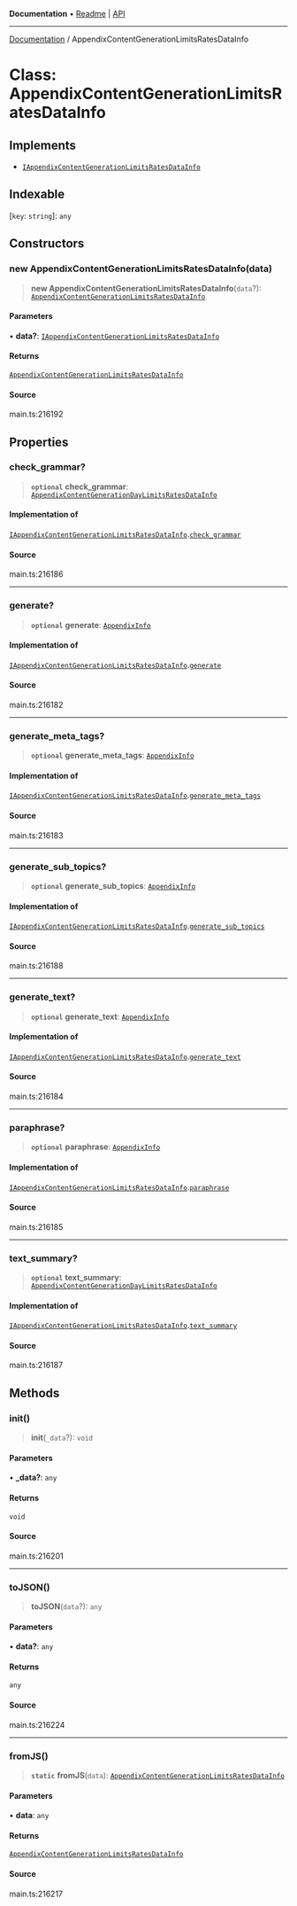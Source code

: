 **Documentation** • [Readme](../README.md) \| [API](../globals.md)

***

[Documentation](../README.md) / AppendixContentGenerationLimitsRatesDataInfo

# Class: AppendixContentGenerationLimitsRatesDataInfo

## Implements

- [`IAppendixContentGenerationLimitsRatesDataInfo`](../interfaces/IAppendixContentGenerationLimitsRatesDataInfo.md)

## Indexable

 \[`key`: `string`\]: `any`

## Constructors

### new AppendixContentGenerationLimitsRatesDataInfo(data)

> **new AppendixContentGenerationLimitsRatesDataInfo**(`data`?): [`AppendixContentGenerationLimitsRatesDataInfo`](AppendixContentGenerationLimitsRatesDataInfo.md)

#### Parameters

• **data?**: [`IAppendixContentGenerationLimitsRatesDataInfo`](../interfaces/IAppendixContentGenerationLimitsRatesDataInfo.md)

#### Returns

[`AppendixContentGenerationLimitsRatesDataInfo`](AppendixContentGenerationLimitsRatesDataInfo.md)

#### Source

main.ts:216192

## Properties

### check\_grammar?

> **`optional`** **check\_grammar**: [`AppendixContentGenerationDayLimitsRatesDataInfo`](AppendixContentGenerationDayLimitsRatesDataInfo.md)

#### Implementation of

[`IAppendixContentGenerationLimitsRatesDataInfo`](../interfaces/IAppendixContentGenerationLimitsRatesDataInfo.md).[`check_grammar`](../interfaces/IAppendixContentGenerationLimitsRatesDataInfo.md#check_grammar)

#### Source

main.ts:216186

***

### generate?

> **`optional`** **generate**: [`AppendixInfo`](AppendixInfo.md)

#### Implementation of

[`IAppendixContentGenerationLimitsRatesDataInfo`](../interfaces/IAppendixContentGenerationLimitsRatesDataInfo.md).[`generate`](../interfaces/IAppendixContentGenerationLimitsRatesDataInfo.md#generate)

#### Source

main.ts:216182

***

### generate\_meta\_tags?

> **`optional`** **generate\_meta\_tags**: [`AppendixInfo`](AppendixInfo.md)

#### Implementation of

[`IAppendixContentGenerationLimitsRatesDataInfo`](../interfaces/IAppendixContentGenerationLimitsRatesDataInfo.md).[`generate_meta_tags`](../interfaces/IAppendixContentGenerationLimitsRatesDataInfo.md#generate_meta_tags)

#### Source

main.ts:216183

***

### generate\_sub\_topics?

> **`optional`** **generate\_sub\_topics**: [`AppendixInfo`](AppendixInfo.md)

#### Implementation of

[`IAppendixContentGenerationLimitsRatesDataInfo`](../interfaces/IAppendixContentGenerationLimitsRatesDataInfo.md).[`generate_sub_topics`](../interfaces/IAppendixContentGenerationLimitsRatesDataInfo.md#generate_sub_topics)

#### Source

main.ts:216188

***

### generate\_text?

> **`optional`** **generate\_text**: [`AppendixInfo`](AppendixInfo.md)

#### Implementation of

[`IAppendixContentGenerationLimitsRatesDataInfo`](../interfaces/IAppendixContentGenerationLimitsRatesDataInfo.md).[`generate_text`](../interfaces/IAppendixContentGenerationLimitsRatesDataInfo.md#generate_text)

#### Source

main.ts:216184

***

### paraphrase?

> **`optional`** **paraphrase**: [`AppendixInfo`](AppendixInfo.md)

#### Implementation of

[`IAppendixContentGenerationLimitsRatesDataInfo`](../interfaces/IAppendixContentGenerationLimitsRatesDataInfo.md).[`paraphrase`](../interfaces/IAppendixContentGenerationLimitsRatesDataInfo.md#paraphrase)

#### Source

main.ts:216185

***

### text\_summary?

> **`optional`** **text\_summary**: [`AppendixContentGenerationDayLimitsRatesDataInfo`](AppendixContentGenerationDayLimitsRatesDataInfo.md)

#### Implementation of

[`IAppendixContentGenerationLimitsRatesDataInfo`](../interfaces/IAppendixContentGenerationLimitsRatesDataInfo.md).[`text_summary`](../interfaces/IAppendixContentGenerationLimitsRatesDataInfo.md#text_summary)

#### Source

main.ts:216187

## Methods

### init()

> **init**(`_data`?): `void`

#### Parameters

• **\_data?**: `any`

#### Returns

`void`

#### Source

main.ts:216201

***

### toJSON()

> **toJSON**(`data`?): `any`

#### Parameters

• **data?**: `any`

#### Returns

`any`

#### Source

main.ts:216224

***

### fromJS()

> **`static`** **fromJS**(`data`): [`AppendixContentGenerationLimitsRatesDataInfo`](AppendixContentGenerationLimitsRatesDataInfo.md)

#### Parameters

• **data**: `any`

#### Returns

[`AppendixContentGenerationLimitsRatesDataInfo`](AppendixContentGenerationLimitsRatesDataInfo.md)

#### Source

main.ts:216217
